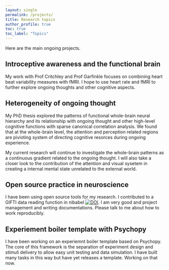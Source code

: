 ```yaml
---
layout: single
permalink: /projects/
title: Research topics
author_profile: true
toc: true
toc_label: "Topics"
---
```

Here are the main ongoing projects.

## Introceptive awareness and the functional brain
My work with Prof Critchley and Prof Garfinkle focuses on combining heart beat variability measures with fMRI. 
I hope to use heart rate and fMRI to further explore ongoing thoughts and other cognitive aspects. 

## Heterogeneity of ongoing thought
My PhD thesis explored the patterns of functional whole-brain neural hierarchy and its relationship with ongoing thought and other high-level cognitive functions with sparse canonical correlation analysis.
We found that at the whole-brain level, the attention and perception related regions are pivioting system of directing cognitive resorces during ongoing experience.

My current research will continue to investigate the whole-brain patterns as a continuous gradient related to the ongoing thought. 
I will also take a closer look to the contribution of the attention and visual sysetem in creating a internal mental state unrelated to the external world.

<!-- 
### Whole-brain functional profile

### Embedded gradient

### Sensory and attention system 
-->

## Open source practice in neuroscience
I have been using open source tools for my research.
I contributed to a GIFTI data reading function in nibabel [![DOI](https://zenodo.org/badge/DOI/10.5281/zenodo.3544468.svg)](https://doi.org/10.5281/zenodo.3544468).
I am very good and project management and writing documentations. 
Please talk to me about how to work reproducibly.

## Experiement boiler template with Psychopy
I have been working on an experiemnt boiler template based on Psychopy. 
The core of this framework is the separation of experiment design and stimuli delivery to allow easy unit testing and data simulation. 
I have built many tasks in this way but have yet releases a template. Working on that now.
<!-- 
[GitHub repository to an example experiment.](https://github.com/htwangtw/psychopy-cookiecutter-template){:target="_blank"}
-->

